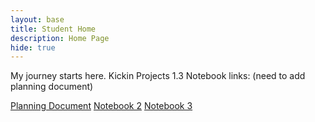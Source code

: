 ```yaml
---
layout: base
title: Student Home 
description: Home Page
hide: true
---
```


My journey starts here. Kickin Projects 1.3
Notebook links: (need to add planning document)

[Planning Document](planning-notebook.ipynb)
[Notebook 2](./path_to_notebook2.ipynb)
[Notebook 3](./path_to_notebook3.ipynb)